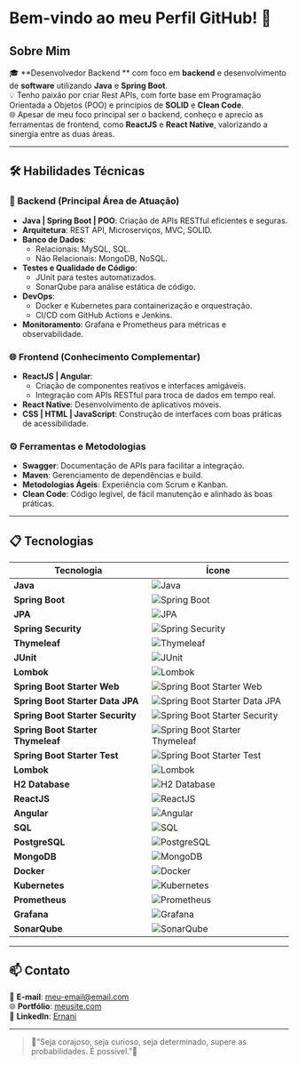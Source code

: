 # Bem-vindo ao meu Perfil GitHub! 👋  

## Sobre Mim  
🎓 **Desenvolvedor Backend ** com foco em **backend** e desenvolvimento de **software** utilizando **Java** e **Spring Boot**.  
💡 Tenho paixão por criar Rest APIs, com forte base em Programação Orientada a Objetos (POO) e princípios de **SOLID** e **Clean Code**.  
🌐 Apesar de meu foco principal ser o backend, conheço e aprecio as ferramentas de frontend, como **ReactJS** e **React Native**, valorizando a sinergia entre as duas áreas.  

---

## 🛠️ Habilidades Técnicas  

### 🔧 Backend (Principal Área de Atuação)  
- **Java | Spring Boot | POO**: Criação de APIs RESTful eficientes e seguras.  
- **Arquitetura**: REST API, Microserviços, MVC, SOLID.  
- **Banco de Dados**:  
  - Relacionais: MySQL, SQL.  
  - Não Relacionais: MongoDB, NoSQL.  
- **Testes e Qualidade de Código**:  
  - JUnit para testes automatizados.  
  - SonarQube para análise estática de código.  
- **DevOps**:  
  - Docker e Kubernetes para containerização e orquestração.  
  - CI/CD com GitHub Actions e Jenkins.  
- **Monitoramento**: Grafana e Prometheus para métricas e observabilidade.  

### 🌐 Frontend (Conhecimento Complementar)  
- **ReactJS | Angular**:  
  - Criação de componentes reativos e interfaces amigáveis.  
  - Integração com APIs RESTful para troca de dados em tempo real.  
- **React Native**: Desenvolvimento de aplicativos móveis.  
- **CSS | HTML | JavaScript**: Construção de interfaces com boas práticas de acessibilidade.  

### ⚙️ Ferramentas e Metodologias  
- **Swagger**: Documentação de APIs para facilitar a integração.  
- **Maven**: Gerenciamento de dependências e build.  
- **Metodologias Ágeis**: Experiência com Scrum e Kanban.  
- **Clean Code**: Código legível, de fácil manutenção e alinhado às boas práticas.  

---


## 📋 Tecnologias  

| Tecnologia              | Ícone                                                                                       |
|-------------------------|--------------------------------------------------------------------------------------------|
| **Java**                | ![Java](https://img.shields.io/badge/Java-ED8B00?style=flat&logo=java&logoColor=white)     |
| **Spring Boot**         | ![Spring Boot](https://img.shields.io/badge/Spring%20Boot-6DB33F?style=flat&logo=spring&logoColor=white) |
| **JPA**                 | ![JPA](https://img.shields.io/badge/JPA-EE5C5A?style=flat&logo=hibernate&logoColor=white)   |
| **Spring Security**     | ![Spring Security](https://img.shields.io/badge/Spring%20Security-6DB33F?style=flat&logo=spring-security&logoColor=white) |
| **Thymeleaf**           | ![Thymeleaf](https://img.shields.io/badge/Thymeleaf-005F0F?style=flat&logo=thymeleaf&logoColor=white) |
| **JUnit**               | ![JUnit](https://img.shields.io/badge/JUnit-25A762?style=flat&logo=junit&logoColor=white)  |
| **Lombok**              | ![Lombok](https://img.shields.io/badge/Lombok-6CC24A?style=flat&logo=lombok&logoColor=white) |
| **Spring Boot Starter Web** | ![Spring Boot Starter Web](https://img.shields.io/badge/Spring%20Boot%20Starter%20Web-6DB33F?style=flat&logo=spring&logoColor=white) |
| **Spring Boot Starter Data JPA** | ![Spring Boot Starter Data JPA](https://img.shields.io/badge/Spring%20Boot%20Starter%20Data%20JPA-6DB33F?style=flat&logo=spring&logoColor=white) |
| **Spring Boot Starter Security** | ![Spring Boot Starter Security](https://img.shields.io/badge/Spring%20Boot%20Starter%20Security-6DB33F?style=flat&logo=spring-security&logoColor=white) |
| **Spring Boot Starter Thymeleaf** | ![Spring Boot Starter Thymeleaf](https://img.shields.io/badge/Spring%20Boot%20Starter%20Thymeleaf-005F0F?style=flat&logo=thymeleaf&logoColor=white) |
| **Spring Boot Starter Test** | ![Spring Boot Starter Test](https://img.shields.io/badge/Spring%20Boot%20Starter%20Test-25A762?style=flat&logo=junit&logoColor=white) |
| **Lombok**              | ![Lombok](https://img.shields.io/badge/Lombok-6CC24A?style=flat&logo=lombok&logoColor=white) |
| **H2 Database**         | ![H2 Database](https://img.shields.io/badge/H2-4E8A6E?style=flat&logo=h2&logoColor=white) |
| **ReactJS**             | ![ReactJS](https://img.shields.io/badge/React-20232A?style=flat&logo=react&logoColor=61DAFB) |
| **Angular**             | ![Angular](https://img.shields.io/badge/Angular-DD0031?style=flat&logo=angular&logoColor=white) |
| **SQL**                 | ![SQL](https://img.shields.io/badge/SQL-4479A1?style=flat&logo=mysql&logoColor=white)      |
| **PostgreSQL**          | ![PostgreSQL](https://img.shields.io/badge/PostgreSQL-4169E1?style=flat&logo=postgresql&logoColor=white) |
| **MongoDB**             | ![MongoDB](https://img.shields.io/badge/MongoDB-47A248?style=flat&logo=mongodb&logoColor=white) |
| **Docker**              | ![Docker](https://img.shields.io/badge/Docker-2496ED?style=flat&logo=docker&logoColor=white) |
| **Kubernetes**          | ![Kubernetes](https://img.shields.io/badge/Kubernetes-326CE5?style=flat&logo=kubernetes&logoColor=white) |
| **Prometheus**          | ![Prometheus](https://img.shields.io/badge/Prometheus-E6522C?style=flat&logo=prometheus&logoColor=white) |
| **Grafana**             | ![Grafana](https://img.shields.io/badge/Grafana-F46800?style=flat&logo=grafana&logoColor=white) |
| **SonarQube**           | ![SonarQube](https://img.shields.io/badge/SonarQube-4E9BCD?style=flat&logo=sonarqube&logoColor=white) |

---

## 📫 Contato  
📧 **E-mail**: [meu-email@email.com](ernanisan_hv.metals@hotmail.com)  
🌐 **Portfólio**: [meusite.com](https://www.linkedin.com/in/ernanib/)  
💼 **LinkedIn**: [Ernani](https://www.linkedin.com/in/ernanib/)  

---

> 💭"Seja corajoso, seja curioso, seja determinado, supere as probabilidades. É possível."💭 
